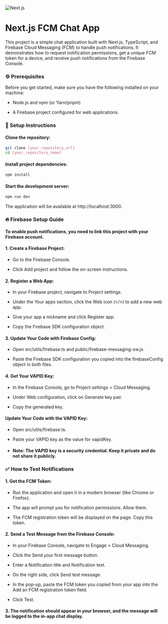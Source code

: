 ![Next.js]()
# Next.js FCM Chat App
This project is a simple chat application built with Next.js, TypeScript, and Firebase Cloud Messaging (FCM) to handle push notifications. It demonstrates how to request notification permissions, get a unique FCM token for a device, and receive push notifications from the Firebase Console.

### ⚙️ Prerequisites
Before you get started, make sure you have the following installed on your machine:

- Node.js and npm (or Yarn/pnpm)

- A Firebase project configured for web applications.

### 🚀 Setup Instructions
#### Clone the repository:

```bash
git clone [your_repository_url]
cd [your_repository_name]
```
#### Install project dependencies:

```bash
npm install
```

#### Start the development server:

```bash
npm run dev
```
The application will be available at http://localhost:3000.

### 🔥 Firebase Setup Guide
#### To enable push notifications, you need to link this project with your Firebase account.

#### 1. Create a Firebase Project:

- Go to the Firebase Console.

- Click Add project and follow the on-screen instructions.

#### 2. Register a Web App:

- In your Firebase project, navigate to Project settings.

- Under the Your apps section, click the Web icon (</>) to add a new web app.

- Give your app a nickname and click Register app.

- Copy the Firebase SDK configuration object.

#### 3. Update Your Code with Firebase Config:

- Open src/utils/firebase.ts and public/firebase-messaging-sw.js.

- Paste the Firebase SDK configuration you copied into the firebaseConfig object in both files.

#### 4. Get Your VAPID Key:

- In the Firebase Console, go to Project settings > Cloud Messaging.

- Under Web configuration, click on Generate key pair.

- Copy the generated key.

#### Update Your Code with the VAPID Key:

- Open src/utils/firebase.ts.

- Paste your VAPID key as the value for vapidKey.

- #### Note: The VAPID key is a security credential. Keep it private and do not share it publicly.

### ✅ How to Test Notifications
#### 1. Get the FCM Token:

- Run the application and open it in a modern browser (like Chrome or Firefox).

- The app will prompt you for notification permissions. Allow them.

- The FCM registration token will be displayed on the page. Copy this token.

#### 2. Send a Test Message from the Firebase Console:

- In your Firebase Console, navigate to Engage > Cloud Messaging.

- Click the Send your first message button.

- Enter a Notification title and Notification text.

- On the right side, click Send test message.

- In the pop-up, paste the FCM token you copied from your app into the Add an FCM registration token field.

- Click Test.

#### 3. The notification should appear in your browser, and the message will be logged to the in-app chat display.
